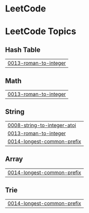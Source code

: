 # LeetCode
<!---LeetCode Topics Start-->
# LeetCode Topics
## Hash Table
|  |
| ------- |
| [0013-roman-to-integer](https://github.com/hasib-al4/LeetCode/tree/master/0013-roman-to-integer) |
## Math
|  |
| ------- |
| [0013-roman-to-integer](https://github.com/hasib-al4/LeetCode/tree/master/0013-roman-to-integer) |
## String
|  |
| ------- |
| [0008-string-to-integer-atoi](https://github.com/hasib-al4/LeetCode/tree/master/0008-string-to-integer-atoi) |
| [0013-roman-to-integer](https://github.com/hasib-al4/LeetCode/tree/master/0013-roman-to-integer) |
| [0014-longest-common-prefix](https://github.com/hasib-al4/LeetCode/tree/master/0014-longest-common-prefix) |
## Array
|  |
| ------- |
| [0014-longest-common-prefix](https://github.com/hasib-al4/LeetCode/tree/master/0014-longest-common-prefix) |
## Trie
|  |
| ------- |
| [0014-longest-common-prefix](https://github.com/hasib-al4/LeetCode/tree/master/0014-longest-common-prefix) |
<!---LeetCode Topics End-->